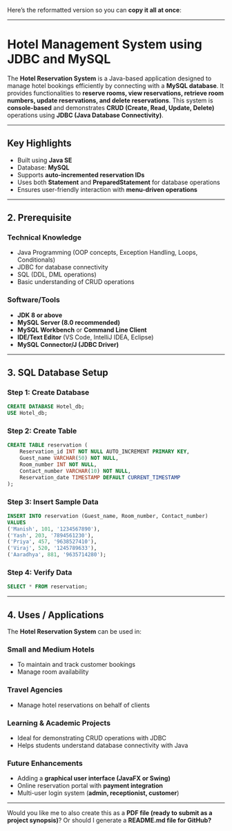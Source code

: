 Here’s the reformatted version so you can **copy it all at once**:

---

# **Hotel Management System using JDBC and MySQL**

The **Hotel Reservation System** is a Java-based application designed to manage hotel bookings efficiently by connecting with a **MySQL database**. It provides functionalities to **reserve rooms, view reservations, retrieve room numbers, update reservations, and delete reservations**. This system is **console-based** and demonstrates **CRUD (Create, Read, Update, Delete)** operations using **JDBC (Java Database Connectivity)**.

---

## **Key Highlights**

* Built using **Java SE**
* Database: **MySQL**
* Supports **auto-incremented reservation IDs**
* Uses both **Statement** and **PreparedStatement** for database operations
* Ensures user-friendly interaction with **menu-driven operations**

---

## **2. Prerequisite**

### **Technical Knowledge**

* Java Programming (OOP concepts, Exception Handling, Loops, Conditionals)
* JDBC for database connectivity
* SQL (DDL, DML operations)
* Basic understanding of CRUD operations

### **Software/Tools**

* **JDK 8 or above**
* **MySQL Server (8.0 recommended)**
* **MySQL Workbench** or **Command Line Client**
* **IDE/Text Editor** (VS Code, IntelliJ IDEA, Eclipse)
* **MySQL Connector/J (JDBC Driver)**

---

## **3. SQL Database Setup**

### **Step 1: Create Database**

```sql
CREATE DATABASE Hotel_db;
USE Hotel_db;
```

### **Step 2: Create Table**

```sql
CREATE TABLE reservation (
    Reservation_id INT NOT NULL AUTO_INCREMENT PRIMARY KEY,
    Guest_name VARCHAR(50) NOT NULL,
    Room_number INT NOT NULL,
    Contact_number VARCHAR(10) NOT NULL,
    Reservation_date TIMESTAMP DEFAULT CURRENT_TIMESTAMP
);
```

### **Step 3: Insert Sample Data**

```sql
INSERT INTO reservation (Guest_name, Room_number, Contact_number)
VALUES 
('Manish', 101, '1234567890'),
('Yash', 203, '7894561230'),
('Priya', 457, '9638527410'),
('Viraj', 520, '1245789633'),
('Aaradhya', 881, '9635714280');
```

### **Step 4: Verify Data**

```sql
SELECT * FROM reservation;
```

---

## **4. Uses / Applications**

The **Hotel Reservation System** can be used in:

### **Small and Medium Hotels**

* To maintain and track customer bookings
* Manage room availability

### **Travel Agencies**

* Manage hotel reservations on behalf of clients

### **Learning & Academic Projects**

* Ideal for demonstrating CRUD operations with JDBC
* Helps students understand database connectivity with Java

### **Future Enhancements**

* Adding a **graphical user interface (JavaFX or Swing)**
* Online reservation portal with **payment integration**
* Multi-user login system (**admin, receptionist, customer**)

---

Would you like me to also create this as a **PDF file (ready to submit as a project synopsis)**?
Or should I generate a **README.md file for GitHub?**
